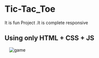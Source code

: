 # Tic-Tac_Toe
It is fun Project .It is complete responsive
## Using only HTML + CSS + JS

<img src="Screenshot(19).png" alt="game" style="margin-left: 15px;" />
